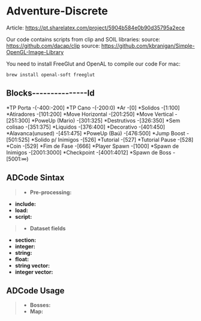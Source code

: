 # Adventure-Discrete #

Article: https://pt.sharelatex.com/project/5904b584e0b90d35795a2ece

Our code contains scripts from clip and SOIL libraries:
source: https://github.com/dacap/clip
source: https://github.com/kbranigan/Simple-OpenGL-Image-Library

You need to install FreeGlut and OpenAL to compile our code
For mac:
```
brew install openal-soft freeglut
```

## Blocks---------------Id ##
*TP Porta			-(-400:-200]
*TP Cano			-(-200:0)
*Ar					-[0]
*Solidos			-[1:100]
*Atiradores 		-[101:200]
*Move Horizontal	-[201:250]
*Move Vertical		-[251:300]
*PoweUp (Mario)		-[301:325]
*Destrutivos		-[326:350]
*Sem colisao		-[351:375]
*Liquidos			-[376:400]
*Decorativo			-[401:450]
*Alavanca(unused)	-[451:475]
*PoweUp (Baú)		-[476:500]
*Jump Boost			-[501:525]
*Solido p/ Inimigos	-[526]
*Tutorial 			-[527]
*Tutorial Pause		-[528]
*Coin 				-[529]
*Fim de Fase		-[666]
*Player Spawn		-[1000]
*Spawn de Inimigos	-[2001:3000]
*Checkpoint			-[4001:4012]
*Spawn de Boss		-[5001:∞)

## ADCode Sintax ##
>- **Pre-processing:**
 * **include:**
 * **load:**
 * **script:**
>- **Dataset fields**
 * **section:**
 * **integer:**
 * **string:**
 * **float:**
 * **string vector:**
 * **integer vector:**

## ADCode Usage ##
>- **Bosses:**
>- **Map:**